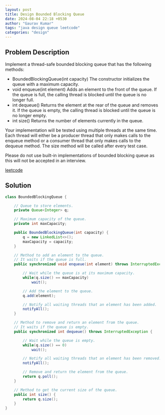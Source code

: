```yaml
---
layout: post
title: Design Bounded Blocking Queue
date: 2024-08-04 22:18 +0530
author: "Gaurav Kumar"
tags: "java design queue leetcode"
categories: "design"
---
```


## Problem Description

Implement a thread-safe bounded blocking queue that has the following methods:

- BoundedBlockingQueue(int capacity) The constructor initializes the queue with a maximum capacity.
- void enqueue(int element) Adds an element to the front of the queue. If the queue is full, the calling thread is blocked until the queue is no longer full.
- int dequeue() Returns the element at the rear of the queue and removes it. If the queue is empty, the calling thread is blocked until the queue is no longer empty.
- int size() Returns the number of elements currently in the queue.

Your implementation will be tested using multiple threads at the same time. Each thread will either be a producer thread that only makes calls to the enqueue method or a consumer thread that only makes calls to the dequeue method. The size method will be called after every test case.

Please do not use built-in implementations of bounded blocking queue as this will not be accepted in an interview.

[leetcode](https://leetcode.com/problems/design-bounded-blocking-queue/description/)

## Solution

```java
class BoundedBlockingQueue {

    // Queue to store elements.
    private Queue<Integer> q;

    // Maximum capacity of the queue.
    private int maxCapacity;

    public BoundedBlockingQueue(int capacity) {
        q = new LinkedList<>();
        maxCapacity = capacity;
    }

    // Method to add an element to the queue.
    // It waits if the queue is full.
    public synchronized void enqueue(int element) throws InterruptedException {

        // Wait while the queue is at its maximum capacity.
        while(q.size() == maxCapacity)
            wait();

        // Add the element to the queue.
        q.add(element);

        // Notify all waiting threads that an element has been added.
        notifyAll();
    }

    // Method to remove and return an element from the queue.
    // It waits if the queue is empty.
    public synchronized int dequeue() throws InterruptedException {

        // Wait while the queue is empty.
        while(q.size() == 0)
            wait();

        // Notify all waiting threads that an element has been removed.
        notifyAll();

        // Remove and return the element from the queue.
        return q.poll();
    }

    // Method to get the current size of the queue.
    public int size() {
        return q.size();
    }
}
```
